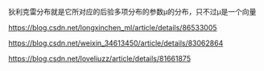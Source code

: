 

狄利克雷分布就是它所对应的后验多项分布的参数μ的分布，只不过μ是一个向量


https://blog.csdn.net/longxinchen_ml/article/details/86533005

https://blog.csdn.net/weixin_34613450/article/details/83062864

https://blog.csdn.net/loveliuzz/article/details/81661875
